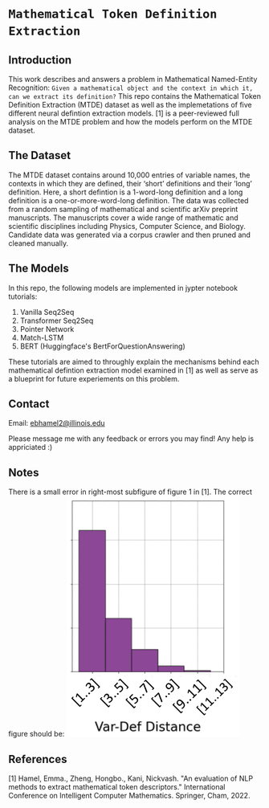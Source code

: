 ``Mathematical Token Definition Extraction``
================

Introduction
------------

This work describes and answers a problem in Mathematical Named-Entity Recognition: ``Given a mathematical object and the context in which it, can we extract its definition?``  This repo contains the Mathematical Token Definition Extraction (MTDE) dataset as well as the implemetations of five different neural defintion extraction models. [1] is a peer-reviewed full analysis on the MTDE problem and how the models perform on the MTDE dataset. 

The Dataset
-----------

The MTDE dataset contains around 10,000 entries of variable names, the contexts in which they are defined, their ‘short’ definitions and their ’long’ definition.  Here, a short defintion is a 1-word-long definition and a long definition is a one-or-more-word-long definition. The data was collected from a random sampling of mathematical and scientific arXiv preprint manuscripts. The manuscripts cover a wide range of mathematic and scientific disciplines including Physics, Computer Science, and Biology. Candidate data was generated via a corpus crawler and then pruned and cleaned manually. 

The Models
-----------

In this repo, the following models are implemented in jypter notebook tutorials:

1. Vanilla Seq2Seq
2. Transformer Seq2Seq
3. Pointer Network
4. Match-LSTM
5. BERT (Huggingface's BertForQuestionAnswering)

These tutorials are aimed to throughly explain the mechanisms behind each mathematical defintion extraction model examined in [1] as well as serve as a blueprint for future experiements on this problem.

Contact
-------
Email: <ebhamel2@illinois.edu>

Please message me with any feedback or errors you may find!  Any help is appriciated :)

Notes
-------
There is a small error in right-most subfigure of figure 1 in [1]. The correct figure should be:
![Corrected Subfigure](/images/correct_subfigure.png)

References
-------
[1] Hamel, Emma., Zheng, Hongbo., Kani, Nickvash. "An evaluation of NLP methods to extract
mathematical token descriptors." International Conference on Intelligent Computer Mathematics. Springer, Cham, 2022.
